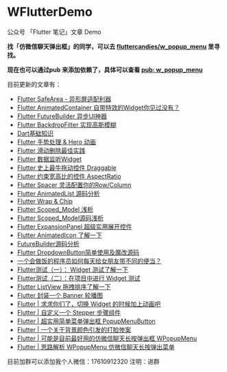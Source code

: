 # WFlutterDemo

公众号 「Flutter 笔记」文章 Demo

**找「仿微信聊天弹出框」的同学，可以去 [fluttercandies/w_popup_menu](https://github.com/fluttercandies/w_popup_menu) 里寻找。**

**现在也可以通过pub 来添加依赖了，具体可以查看 [pub: w_popup_menu](https://pub.dev/packages/w_popup_menu)**

目前更新的文章有：

- [Flutter SafeArea - 异形屏适配利器](https://github.com/wanglu1209/WFlutterDemo/blob/master/wx_demo_project/lib/safe_area_page.dart)
- [Flutter AnimatedContainer 自带特效的Widget你见过没有？](https://github.com/wanglu1209/WFlutterDemo/blob/master/wx_demo_project/lib/animated_container_page.dart)
- [Flutter FutureBuilder 异步UI神器](https://github.com/wanglu1209/WFlutterDemo/blob/master/wx_demo_project/lib/future_builder_page.dart)
- [Flutter BackdropFilter 实现高斯模糊](https://github.com/wanglu1209/WFlutterDemo/blob/master/wx_demo_project/lib/back_drop_filter_page.dart)
- [Dart基础知识](https://mp.weixin.qq.com/s/fSxWdvP7a5EfEEGsJPp7lA)
- [Flutter 手势处理 & Hero 动画](https://github.com/wanglu1209/WFlutterDemo/blob/master/wx_demo_project/lib/hero_page.dart)
- [Flutter 滑动删除最佳实践](https://github.com/wanglu1209/WFlutterDemo/blob/master/wx_demo_project/lib/dismissible_page.dart)
- [Flutter 数据监听Widget](https://github.com/wanglu1209/WFlutterDemo/blob/master/wx_demo_project/lib/valuelistenablebuilder_page.dart)
- [Flutter 史上最牛拖动控件 Draggable](https://github.com/wanglu1209/WFlutterDemo/blob/master/wx_demo_project/lib/draggable_page.dart)
- [Flutter 约束宽高比的控件 AspectRatio](https://github.com/wanglu1209/WFlutterDemo/blob/master/wx_demo_project/lib/aspect_ratio_page.dart)
- [Flutter Spacer 灵活配置你的Row/Column](https://github.com/wanglu1209/WFlutterDemo/blob/master/wx_demo_project/lib/spacer_page.dart)
- [Flutter AnimatedList 源码分析](https://mp.weixin.qq.com/s/l0t0faI1yM08RnmEKrVCFg)
- [Flutter Wrap & Chip](https://github.com/wanglu1209/WFlutterDemo/blob/master/wx_demo_project/lib/wrap_page.dart)
- [Flutter Scoped_Model 浅析](https://mp.weixin.qq.com/s/gE7KIWs2doL_NMKesqfGKQ)
- [Flutter Scoped_Model源码浅析](https://mp.weixin.qq.com/s/ZcslgIp-9WRJtAI9gxgx2Q)
- [Flutter ExpansionPanel 超级实用展开控件](https://github.com/wanglu1209/WFlutterDemo/blob/master/wx_demo_project/lib/expansion_panel_page.dart)
- [Flutter AnimatedIcon 了解一下](https://github.com/wanglu1209/WFlutterDemo/blob/master/wx_demo_project/lib/animated_icon_page.dart)
- [FutureBuilder源码分析](https://mp.weixin.qq.com/s/EO65E7ARq6HQcoTbYGwxOQ)
- [Flutter DropdownButton简单使用及魔改源码](https://github.com/wanglu1209/WFlutterDemo/blob/master/wx_demo_project/lib/drop_down_button_page.dart)
- [一个会做饭的程序员如何每天给女朋友带不同的便当？](https://mp.weixin.qq.com/s/Y_eBYYL6Y_5ABREu26vqew)
- [Flutter测试（一）： Widget 测试了解一下](https://github.com/wanglu1209/WFlutterDemo/blob/master/wx_demo_project/test/widget_test.dart)
- [Flutter测试（二）：在项目中进行 Widget 测试](https://github.com/wanglu1209/WFlutterDemo/blob/master/wx_demo_project/test/widget_test.dart)
- [Flutter ListView 拖拽排序了解一下](https://github.com/wanglu1209/WFlutterDemo/blob/master/wx_demo_project/lib/reorderable_list_view_page.dart)
- [Flutter 封装一个 Banner 轮播图](https://github.com/wanglu1209/WFlutterDemo/blob/master/wx_demo_project/lib/banner_page.dart)
- [Flutter | 求求你们了，切换 Widget 的时候加上动画吧](https://github.com/wanglu1209/WFlutterDemo/blob/master/wx_demo_project/lib/animated_switcher_page.dart)
- [Flutter | 自定义一个 Stepper 步骤组件](https://github.com/wanglu1209/WFlutterDemo/blob/master/wx_demo_project/lib/stepper_page.dart)
- [Flutter | 超实用简单菜单弹出框 PopupMenuButton](https://github.com/wanglu1209/WFlutterDemo/blob/master/wx_demo_project/lib/popup_menu_button_page.dart)
- [Flutter | 一个关于背景颜色引发的打脸惨案](https://mp.weixin.qq.com/s/hHLZvNrKgI_WaAa7XoN7Hg)
- [Flutter | 可能是目前最好用的仿微信聊天长按弹出框 WPopupMenu](https://github.com/wanglu1209/WFlutterDemo/blob/master/wx_demo_project/lib/widget_w_popup_menu.dart)
- [Flutter | 思路解析 WPopupMenu 仿微信聊天长按弹出菜单](https://mp.weixin.qq.com/s/BlaPVHr0nLhSxmiiL6yHWQ)

目前加群可以添加我个人微信：17610912320 注明：进群


